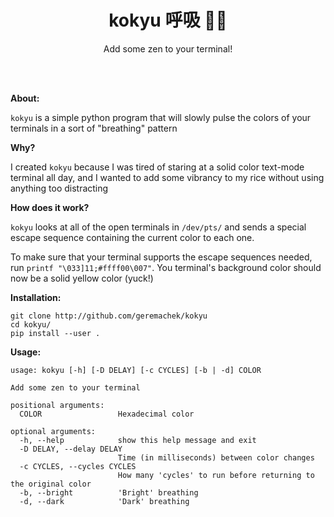 <h1 align="center">kokyu 呼吸 🌸🗻</h1>

<p align="center">Add some zen to your terminal!</p>
<br><br>

**About:**

```kokyu``` is a simple python program that will slowly pulse the colors of your terminals in a sort of "breathing" pattern

**Why?**

I created ```kokyu``` because I was tired of staring at a solid color text-mode terminal all day, and I wanted to add some vibrancy to my rice without using anything too distracting

**How does it work?**

```kokyu``` looks at all of the open terminals in ```/dev/pts/``` and sends a special escape sequence containing the current color to each one.

To make sure that your terminal supports the escape sequences needed, run ```printf "\033]11;#ffff00\007"```. You terminal's background color should now be a solid yellow color (yuck!)

**Installation:**

```
git clone http://github.com/geremachek/kokyu
cd kokyu/
pip install --user .
```

**Usage:**

```
usage: kokyu [-h] [-D DELAY] [-c CYCLES] [-b | -d] COLOR

Add some zen to your terminal

positional arguments:
  COLOR                 Hexadecimal color

optional arguments:
  -h, --help            show this help message and exit
  -D DELAY, --delay DELAY
                        Time (in milliseconds) between color changes
  -c CYCLES, --cycles CYCLES
                        How many 'cycles' to run before returning to the original color
  -b, --bright          'Bright' breathing
  -d, --dark            'Dark' breathing
```
